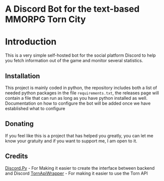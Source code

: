 # A Discord Bot for the text-based MMORPG Torn City

# Introduction
This is a very simple self-hosted bot for the social platform Discord to help you fetch information out of the game and monitor several statistics.
## Installation
This project is mainly coded in python, the repository includes both a list of needed python packages in the file `requirements.txt`, the releases page will contain a file that can run as long as you have python installed as well. Documentation on how to configure the bot will be added once we have established what to configure
## Donating
If you feel like this is a project that has helped you greatly, you can let me know your gratuity and if you want to support me, I am open to it.
## Credits
[Discord.Py](https://pypi.org/project/discord.py/) - For Making it easier to create the interface between backend and Discord
[TornApiWrapper](https://pypi.org/project/TornAPIWrapper/) - For making it easier to use the Torn API